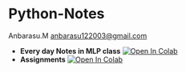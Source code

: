 # Python-Notes
Anbarasu.M    anbarasu122003@gmail.com
- **Every day Notes in MLP class**
[![Open In Colab](https://colab.research.google.com/assets/colab-badge.svg)](https://colab.research.google.com/drive/1FfSLn3Udho9sNzMSue3lrreRLgjlUX4r?usp=sharing)
- **Assignments**
  [![Open In Colab](https://colab.research.google.com/assets/colab-badge.svg)](https://colab.research.google.com/drive/1jA35-_jhm44nAt6CUNG4UkFF91FiV5nX?usp=sharing)
